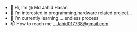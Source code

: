 - 👋 Hi, I’m @ Md Jahid Hasan
- 👀 I’m interested in programming,hardware related project...
- 🌱 I’m currently learning.....endless process
- 📫 How to reach me ...Jahid017738@gmail.com

<!---
Jahid1010/Jahid1010 is a ✨ special ✨ repository because its `README.md` (this file) appears on your GitHub profile.
You can click the Preview link to take a look at your changes.
--->
